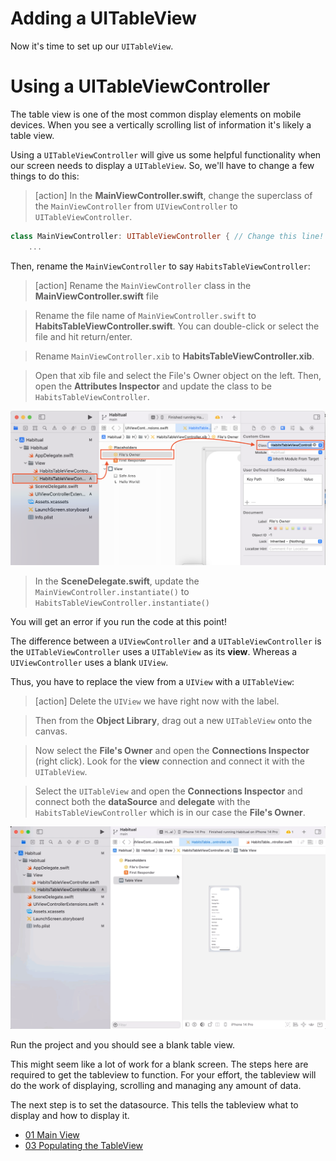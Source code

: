 # Adding a UITableView

Now it's time to set up our `UITableView`.

# Using a UITableViewController

The table view is one of the most common display elements on mobile devices. When you see a vertically scrolling list of information it's likely a table view. 

Using a `UITableViewController` will give us some helpful functionality when our screen needs to display a `UITableView`. So, we'll have to change a few things to do this:

> [action]
> In the **MainViewController.swift**, change the superclass of the `MainViewController` from `UIViewController` to `UITableViewController`.

```swift
class MainViewController: UITableViewController { // Change this line! 
	...
```

Then, rename the `MainViewController` to say `HabitsTableViewController`:

> [action]
> Rename the `MainViewController` class in the **MainViewController.swift** file 

> Rename the file name of `MainViewController.swift` to **HabitsTableViewController.swift**. You can double-click or select the file and hit return/enter.

> Rename `MainViewController.xib` to **HabitsTableViewController.xib**. 

> Open that xib file and select the File's Owner object on the left. Then, open the **Attributes Inspector** and update the class to be `HabitsTableViewController`.

![files owner](./assets/files-owner.png)

> In the **SceneDelegate.swift**, update the `MainViewController.instantiate()` to `HabitsTableViewController.instantiate()`

You will get an error if you run the code at this point! 

The difference between a `UIViewController` and a `UITableViewController` is the `UITableViewController` uses a `UITableView` as its **view**. Whereas a `UIViewController` uses a blank `UIView`.

Thus, you have to replace the view from a `UIView` with a `UITableView`:

> [action]
> Delete the `UIView` we have right now with the label.

> Then from the **Object Library**, drag out a new `UITableView` onto the canvas.

> Now select the **File's Owner** and open the **Connections Inspector** (right click). Look for the **view** connection and connect it with the `UITableView`.

> Select the `UITableView` and open the **Connections Inspector** and connect both the **dataSource** and **delegate** with the `HabitsTableViewController` which is in our case the **File's Owner**.

![tableview setup](./assets/tableview-setup.gif)

Run the project and you should see a blank table view. 

This might seem like a lot of work for a blank screen. The steps here are required to get the tableview to function. For your effort, the tableview will do the work of displaying, scrolling and managing any amount of data. 

The next step is to set the datasource. This tells the tableview what to display and how to display it. 

- [01 Main View](./01-Main-View/)
- [03 Populating the TableView](./03-Populating-the-Table-View/)
